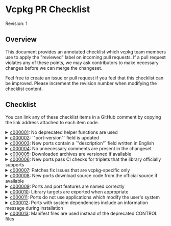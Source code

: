 Vcpkg PR Checklist
=====================
Revision: 1

## Overview
This document provides an annotated checklist which vcpkg team members use to apply the "reviewed" label on incoming pull requests. If a pull request violates any of these points, we may ask contributors to make necessary changes before we can merge the changeset.

Feel free to create an issue or pull request if you feel that this checklist can be improved. Please increment the revision number when modifying the checklist content.

## Checklist
You can link any of these checklist items in a GitHub comment by copying the link address attached to each item code.

<details id="c000001">
<summary><a href="#c000001">c000001</a>: No deprecated helper functions are used</summary>

See our [Maintainer Guidelines and Policies](maintainer-guide.md#Avoid-deprecated-helper-functions) for more information.

</details>

<details id="c000002">
<summary><a href="#c000002">c000002</a>: `"port-version"` field is updated</summary>

See our [Maintainer Guidelines and Policies](maintainer-guide.md#versioning) for more information.

</details>

<details id="c000003">
<summary><a href="#c000003">c000003</a>: New ports contain a `"description"` field written in English</summary>

A description only one or a few sentences long is helpful. Consider using the library's official description from their `README.md` or similar if possible. Automatic translations are acceptable and we are happy to clean up translations to English for our contributors.

See our [manifest file documentation](manifest-files.md#description) for more information.
    
</details>

<details id="c000004">
<summary><a href="#c000004">c000004</a>: No unnecessary comments are present in the changeset</summary>

See our [Maintainer Guidelines and Policies](maintainer-guide.md#Avoid-excessive-comments-in-portfiles) for more information.

</details>

<details id="c000005">
<summary><a href="#c000005">c000005</a>: Downloaded archives are versioned if available</summary

To ensure archive content does not change, archives downloaded preferably have an associated version tag that can be incremented alongside the port's `"version"`.

</details>

<details id="c000006">
<summary><a href="#c000006">c000006</a>: New ports pass CI checks for triplets that the library officially supports</summary>

To ensure vcpkg ports are of a high quality, we ask that incoming ports support the official platforms for the library in question.

</details>

<details id="c000007">
<summary><a href="#c000007">c000007</a>: Patches fix issues that are vcpkg-specific only</summary>

If possible, patches to the library source code should be upstreamed to the library's official repository. Opening up a pull request on the library's repository will help to improve the library for everyone, not just vcpkg users.

</details>

<details id="c000008">
<summary><a href="#c000008">c000008</a>: New ports download source code from the official source if available</summary>

To respect library authors and keep code secure, please have ports download source code from the official source. We may make exceptions if the original source code is not available and there is substantial community interest in maintaining the library in question.

</details>

<details id="c000009">
<summary><a href="#c000009">c000009</a>: Ports and port features are named correctly</summary>

For user accessibility, we prefer names of ports and port features to be intuitive and close to their counterparts in official sources and other package managers. If you are unsure about the naming of a port or port feature, we recommend checking repology.org, packages.ubuntu.com, or searching for additional information using a search engine. We can also help our contributors with this, so feel free to ask for naming suggestions if you are unsure.

</details>

<details id="c000010">
<summary><a href="#c000010">c000010</a>: Library targets are exported when appropriate</summary>

To provide users with a seamless build system integration, please be sure to export and provide a means of finding the library targets intended to be used downstream. Targets not meant to be exported should be be marked private and not exported.

</details>

<details id="c000011">
<summary><a href="#c000011">c000011</a>: Ports do not use applications which modify the user's system</summary>
    
Ports should uphold vcpkg's contract of not modifying the user's system by avoiding applications which do so. Examples of these applications are `sudo`, `apt`, `brew`, or `pip`. Please use an alternative to these types of programs wherever possible.

</details>

<details id="c000012">
<summary><a href="#c000012">c000012</a>: Ports with system dependencies include an information message during installation</summary>

Some ports have library and tool dependencies that do not exist within vcpkg. For these missing dependencies, we ask that contributors add a message to the top of the port's `portfile.cmake` stating the missing dependencies and how to acquire them. We ask that the message is displayed before any major work is done to ensure that users can "early out" of the installation process as soon as possible in case they are missing the dependency.

Example:
```cmake
message(
"${PORT} currently requires the following libraries from the system package manager:
    autoconf libtool
These can be installed on Ubuntu systems via sudo apt install autoconf libtool"
)
```

</details>

<details id=c000013>
<summary><a href="#c000013">c000013</a>: Manifest files are used instead of the deprecated CONTROL files</summary>

Many existing ports use the deprecated CONTROL file syntax; while this syntax will be supported for some time to come, whenever changes are made to existing ports, we require that those ports use the new manifest files, also known as `vcpkg.json`. However, existing ports that are not changed _should not_ be moved over to the new manifest file format.

It is very easy to convert the existing CONTROL files to manifest files via the `format-manifest` command.

```cmd
> vcpkg format-manifest ./ports/libfoo/CONTROL
```

This command will delete `ports/libfoo/CONTROL`, and in its place create `ports/libfoo/vcpkg.json`.
